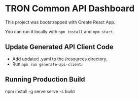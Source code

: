 # TRON Common API Dashboard

This project was bootstrapped with Create React App.

You can run it locally with `npm install` and `npm start`.

## Update Generated API Client Code
* Add updated .yaml to the /resources directory.
* Run `npm run generate-api-client`.

## Running Production Build
npm install -g serve
serve -s build
